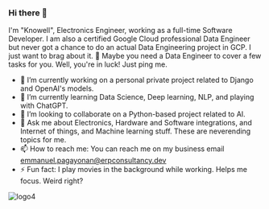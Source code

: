 ### Hi there 👋

I'm "Knowell", Electronics Engineer, working as a full-time Software Developer. I am also a certified Google Cloud professional Data Engineer but never got a chance to do an actual Data Engineering project in GCP. I just want to brag about it. 🤣
Maybe you need a Data Engineer to cover a few tasks for you. Well, you're in luck! Just ping me. 

- 🔭 I’m currently working on a personal private project related to Django and OpenAI's models.
- 🌱 I’m currently learning Data Science, Deep learning, NLP, and playing with ChatGPT.
- 👯 I’m looking to collaborate on a Python-based project related to AI.
- 💬 Ask me about Electronics, Hardware and Software integrations, and Internet of things, and Machine learning stuff. These are neverending topics for me.
- 📫 How to reach me: You can reach me on my business email emmanuel.pagayonan@erpconsultancy.dev
- ⚡ Fun fact: I play movies in the background while working. Helps me focus. Weird right?

![logo4](https://github.com/knowell41/knowell41/assets/45946492/f15c0f1d-b232-466a-955f-dca9875bcb22)
